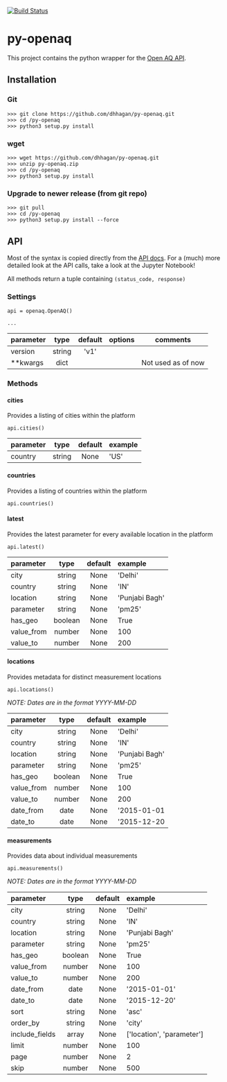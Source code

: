 [![Build Status](https://travis-ci.org/dhhagan/py-openaq.svg?branch=master)](https://travis-ci.org/dhhagan/py-openaq)

# py-openaq
This project contains the python wrapper for the [Open AQ API](https://docs.openaq.org/).


## Installation

### Git
    >>> git clone https://github.com/dhhagan/py-openaq.git
    >>> cd /py-openaq
    >>> python3 setup.py install

### wget

    >>> wget https://github.com/dhhagan/py-openaq.git
    >>> unzip py-openaq.zip
    >>> cd /py-openaq
    >>> python3 setup.py install

### Upgrade to newer release (from git repo)

    >>> git pull
    >>> cd /py-openaq
    >>> python3 setup.py install --force

## API

Most of the syntax is copied directly from the [API docs](https://docs.openaq.org/).
For a (much) more detailed look at the API calls, take a look at the Jupyter Notebook!

All methods return a tuple containing `(status_code, response)`

### Settings

    api = openaq.OpenAQ()

    ...

| parameter | type | default | options | comments |
|:----------|:----:|:-------:|:--------|:--------:|
| version | string | 'v1' || |
| **kwargs | dict | | | Not used as of now |

### Methods

#### cities

Provides a listing of cities within the platform

    api.cities()

| parameter | type | default | example |
|:----------|:----:|:-------:|:--------|
| country | string | None | 'US' |

#### countries

Provides a listing of countries within the platform

    api.countries()

#### latest

Provides the latest parameter for every available location in the platform

    api.latest()

| parameter | type | default | example |
|:----------|:----:|:-------:|:--------|
| city | string | None | 'Delhi' |
| country | string | None | 'IN' |
| location | string | None | 'Punjabi Bagh' |
| parameter | string | None | 'pm25' |
| has_geo | boolean | None | True |
| value_from | number | None | 100 |
| value_to | number | None | 200 |

#### locations

Provides metadata for distinct measurement locations

    api.locations()

*NOTE: Dates are in the format YYYY-MM-DD*

| parameter | type | default | example |
|:----------|:----:|:-------:|:--------|
| city | string | None | 'Delhi' |
| country | string | None | 'IN' |
| location | string | None | 'Punjabi Bagh' |
| parameter | string | None | 'pm25' |
| has_geo | boolean | None | True |
| value_from | number | None | 100 |
| value_to | number | None | 200 |
| date_from | date | None | '2015-01-01 |
| date_to | date | None | '2015-12-20 |

#### measurements

Provides data about individual measurements

    api.measurements()

*NOTE: Dates are in the format YYYY-MM-DD*

| parameter | type | default | example |
|:----------|:----:|:-------:|:--------|
| city | string | None | 'Delhi' |
| country | string | None | 'IN' |
| location | string | None | 'Punjabi Bagh' |
| parameter | string | None | 'pm25' |
| has_geo | boolean | None | True |
| value_from | number | None | 100 |
| value_to | number | None | 200 |
| date_from | date | None | '2015-01-01' |
| date_to | date | None | '2015-12-20' |
| sort | string | None | 'asc' |
| order_by | string | None | 'city' |
| include_fields | array | None | ['location', 'parameter'] |
| limit | number | None | 100 |
| page | number | None | 2 |
| skip | number | None | 500 |
